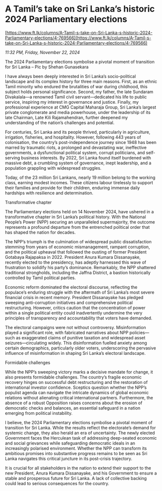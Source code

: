 # A Tamil’s take on  Sri Lanka’s historic 2024 Parliamentary elections

[https://www.ft.lk/columns/A-Tamil-s-take-on-Sri-Lanka-s-historic-2024-Parliamentary-elections/4-769566](https://www.ft.lk/columns/A-Tamil-s-take-on-Sri-Lanka-s-historic-2024-Parliamentary-elections/4-769566)

*11:32 PM, Friday, November 22, 2024*

The 2024 Parliamentary elections symbolise a pivotal moment of transition for Sri Lanka – Pic by Shehan Gunasekara

I have always been deeply interested in Sri Lanka’s socio-political landscape and its complex history for three main reasons. First, as an ethnic Tamil minority who endured the brutalities of war during childhood, this subject holds personal significance. Second, my father, the late Sundaram Divakalala—a renowned Tamil civil servant—dedicated his life to public service, inspiring my interest in governance and justice. Finally, my professional experience at CMG Capital Maharaja Group, Sri Lanka’s largest private conglomerate and media powerhouse, under the leadership of its late Chairman, Late Kili Rajamahendran, further deepened my understanding of the nation’s challenges and potential.

For centuries, Sri Lanka and its people thrived, particularly in agriculture, irrigation, fisheries, and hospitality. However, following 443 years of colonisation, the country’s post-independence journey since 1948 has been marred by traumatic riots, a prolonged and devastating war, ineffective governments, a dysfunctional political system, corrupt politicians, and self-serving business interests. By 2022, Sri Lanka found itself burdened with massive debt, a crumbling system of governance, inept leadership, and a population grappling with widespread struggles.

Today, of the 23 million Sri Lankans, nearly 19 million belong to the working class, earning modest incomes. These citizens labour tirelessly to support their families and provide for their children, enduring immense daily hardships with resilience and determination.

Transformative chapter

The Parliamentary elections held on 14 November 2024, have ushered in a transformative chapter in Sri Lanka’s political history. With the National People’s Power (NPP) securing an unparalleled supermajority, the outcome represents a profound departure from the entrenched political order that has shaped the nation for decades.

The NPP’s triumph is the culmination of widespread public dissatisfaction stemming from years of economic mismanagement, rampant corruption, and the political upheaval that followed the ousting of former President Gotabaya Rajapaksa in 2022. President Anura Kumara Dissanayake, recently elected to the presidency, has adeptly harnessed this wave of frustration to solidify his party’s dominance. Remarkably, the NPP shattered traditional strongholds, including the Jaffna District, a bastion historically controlled by Tamil political parties.

Economic reform dominated the electoral discourse, reflecting the populace’s enduring struggle with the aftermath of Sri Lanka’s most severe financial crisis in recent memory. President Dissanayake has pledged sweeping anti-corruption initiatives and comprehensive political restructuring. However, critics caution that the concentration of power within a single political entity could inadvertently undermine the very principles of transparency and accountability that voters have demanded.

The electoral campaigns were not without controversy. Misinformation played a significant role, with fabricated narratives about NPP policies—such as exaggerated claims of punitive taxation and widespread asset seizures—circulating widely. This disinformation fuelled anxiety among certain demographics, particularly older voters, underscoring the pervasive influence of misinformation in shaping Sri Lanka’s electoral landscape.

Formidable challenges

While the NPP’s sweeping victory marks a decisive mandate for change, it also presents formidable challenges. The country’s fragile economic recovery hinges on successful debt restructuring and the restoration of international investor confidence. Sceptics question whether the NPP’s populist agenda can navigate the intricate dynamics of global economic relations without alienating critical international partners. Furthermore, the absence of a robust Opposition raises concerns about the erosion of democratic checks and balances, an essential safeguard in a nation emerging from political instability.

I believe, the 2024 Parliamentary elections symbolise a pivotal moment of transition for Sri Lanka. While the results reflect the electorate’s demand for systemic change, they also herald an era of uncertainty. The newly elected Government faces the Herculean task of addressing deep-seated economic and social grievances while safeguarding democratic ideals in an increasingly polarised environment. Whether the NPP can transform its ambitious promises into substantive progress remains to be seen as Sri Lanka navigates this critical juncture in its post-crisis trajectory.

It is crucial for all stakeholders in the nation to extend their support to the new President, Anura Kumara Dissanayake, and his Government to ensure a stable and prosperous future for Sri Lanka. A lack of collective backing could lead to serious consequences for the country.

